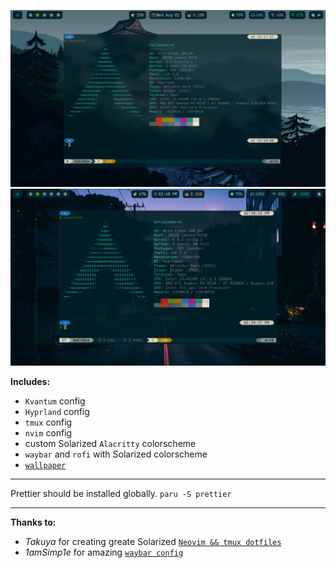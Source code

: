 ![](./screenshot.png?raw=true)
![](./screen.png?raw=true)

**Includes:**

- `Kvantum` config
- `Hyprland` config
- `tmux` config
- `nvim` config
- custom Solarized `Alacritty` colorscheme
- `waybar` and `rofi` with Solarized colorscheme
- [`wallpaper`](./wallpaper/wallpaper.png)

<hr />

 Prettier should be installed globally. `paru -S prettier`

<hr />

**Thanks to:**
- *Takuya* for creating greate Solarized [`Neovim && tmux dotfiles`](https://github.com/craftzdog/dotfiles-public)
- *1amSimp1e* for amazing [`waybar config`](https://github.com/1amSimp1e/dots)
